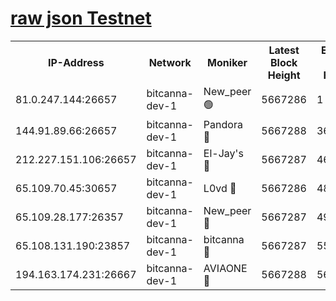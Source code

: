 [raw json Testnet](https://rpc-check.bcat.stavr.tech/bcat/rpc-bcat-result.json)
=


<table><tr><th>IP-Address</th><th>Network</th><th>Moniker</th><th>Latest Block Height</th><th>Earliest Block Height</th><th>Catching Up</th><th>Tx Index</th><th>Voting Power</th><th>Scan Time</th></tr><tr><td>81.0.247.144:26657</td><td>bitcanna-dev-1</td><td>New_peer 🟢</td><td>5667286</td><td>1</td><td>False</td><td>on</td><td>0</td><td>2023-12-25T08:22:31.449565921UTC</td></tr><tr><td>144.91.89.66:26657</td><td>bitcanna-dev-1</td><td>Pandora 🔴</td><td>5667288</td><td>3675711</td><td>False</td><td>on</td><td>2096387</td><td>2023-12-25T08:22:41.408742606UTC</td></tr><tr><td>212.227.151.106:26657</td><td>bitcanna-dev-1</td><td>El-Jay's 🔴</td><td>5667287</td><td>4670391</td><td>False</td><td>on</td><td>2218164</td><td>2023-12-25T08:22:38.326577572UTC</td></tr><tr><td>65.109.70.45:30657</td><td>bitcanna-dev-1</td><td>L0vd 🔴</td><td>5667286</td><td>4828155</td><td>False</td><td>on</td><td>7920</td><td>2023-12-25T08:22:31.886854968UTC</td></tr><tr><td>65.109.28.177:26357</td><td>bitcanna-dev-1</td><td>New_peer 🔴</td><td>5667287</td><td>4952911</td><td>False</td><td>on</td><td>2237067</td><td>2023-12-25T08:22:38.724316025UTC</td></tr><tr><td>65.108.131.190:23857</td><td>bitcanna-dev-1</td><td>bitcanna 🔴</td><td>5667287</td><td>5567287</td><td>False</td><td>off</td><td>82368</td><td>2023-12-25T08:22:39.109228204UTC</td></tr><tr><td>194.163.174.231:26667</td><td>bitcanna-dev-1</td><td>AVIAONE 🔴</td><td>5667288</td><td>5661361</td><td>False</td><td>on</td><td>1949865</td><td>2023-12-25T08:22:43.789600208UTC</td></tr></table>